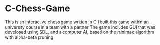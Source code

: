 # C-Chess-Game
This is an interactive chess game written in C
I built this game within an university course in a team with a partner
The game includes GUI that was developed using SDL, and a computer AI, based on the minimax algorithm with alpha-beta pruning.

